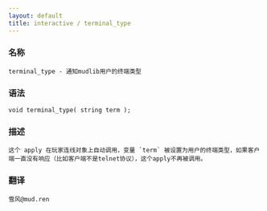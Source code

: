 ```yaml
---
layout: default
title: interactive / terminal_type
---
```


### 名称

    terminal_type - 通知mudlib用户的终端类型

### 语法

    void terminal_type( string term );

### 描述

    这个 apply 在玩家连线对象上自动调用，变量 `term` 被设置为用户的终端类型，如果客户端一直没有响应（比如客户端不是telnet协议），这个apply不再被调用。

### 翻译 ###

    雪风@mud.ren
